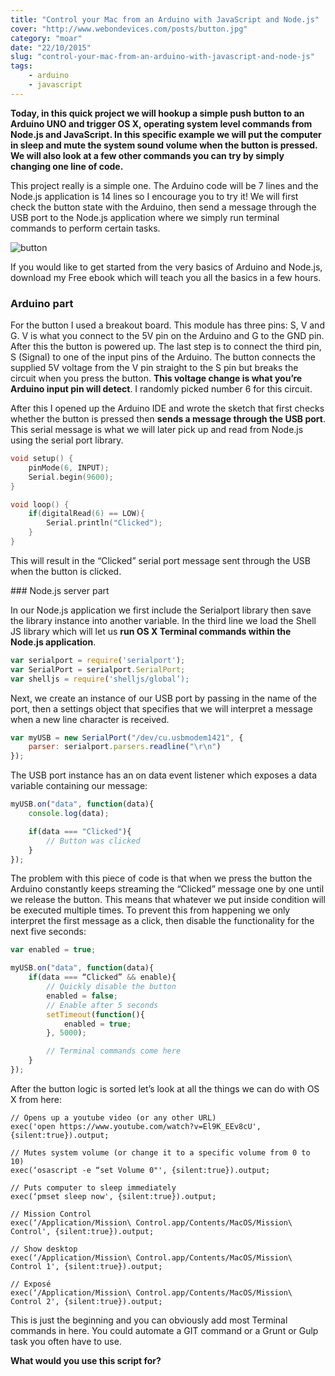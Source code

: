 ```yaml
---
title: "Control your Mac from an Arduino with JavaScript and Node.js"
cover: "http://www.webondevices.com/posts/button.jpg"
category: "moar"
date: "22/10/2015"
slug: "control-your-mac-from-an-arduino-with-javascript-and-node-js"
tags:
    - arduino
    - javascript
---
```


**Today, in this quick project we will hookup a simple push button to an Arduino UNO and trigger OS X, operating system level commands from Node.js and JavaScript. In this specific example we will put the computer in sleep and mute the system sound volume when the button is pressed. We will also look at a few other commands you can try by simply changing one line of code.**

This project really is a simple one. The Arduino code will be 7 lines and the Node.js application is 14 lines so I encourage you to try it! We will first check the button state with the Arduino, then send a message through the USB port to the Node.js application where we simply run terminal commands to perform certain tasks.

![button](http://www.webondevices.com/posts/button.jpg)

If you would like to get started from the very basics of Arduino and Node.js, download my Free ebook which will teach you all the basics in a few hours.

### Arduino part

For the button I used a breakout board. This module has three pins: S, V and G. V is what you connect to the 5V pin on the Arduino and G to the GND pin. After this the button is powered up. The last step is to connect the third pin, S (Signal) to one of the input pins of the Arduino. The button connects the supplied 5V voltage from the V pin straight to the S pin but breaks the circuit when you press the button. **This voltage change is what you’re Arduino input pin will detect**. I randomly picked number 6 for this circuit.

After this I opened up the Arduino IDE and wrote the sketch that first checks whether the button is pressed then **sends a message through the USB port**. This serial message is what we will later pick up and read from Node.js using the serial port library.

``` c
void setup() {
    pinMode(6, INPUT);
    Serial.begin(9600);
}

void loop() {
    if(digitalRead(6) == LOW){
        Serial.println("Clicked");
    }
}
```

This will result in the “Clicked” serial port message sent through the USB when the button is clicked.

### Node.js server part

In our Node.js application we first include the Serialport library then save the library instance into another variable. In the third line we load the Shell JS library which will let us **run OS X Terminal commands within the Node.js application**.

``` javascript
var serialport = require('serialport');
var SerialPort = serialport.SerialPort;
var shelljs = require('shelljs/global’);
```

Next, we create an instance of our USB port by passing in the name of the port, then a settings object that specifies that we will interpret a message when a new line character is received.

``` javascript
var myUSB = new SerialPort("/dev/cu.usbmodem1421", {
    parser: serialport.parsers.readline("\r\n")
});
```

The USB port instance has an on data event listener which exposes a data variable containing our message:

``` javascript
myUSB.on("data", function(data){
    console.log(data);

    if(data === "Clicked"){
        // Button was clicked
    }
});
```

The problem with this piece of code is that when we press the button the Arduino constantly keeps streaming the “Clicked” message one by one until we release the button. This means that whatever we put inside condition will be executed multiple times. To prevent this from happening we only interpret the first message as a click, then disable the functionality for the next five seconds:

``` javascript
var enabled = true;

myUSB.on("data", function(data){
    if(data === “Clicked” && enable){
        // Quickly disable the button
        enabled = false;
        // Enable after 5 seconds
        setTimeout(function(){
            enabled = true;
        }, 5000);

        // Terminal commands come here
    }
});
```

After the button logic is sorted let’s look at all the things we can do with OS X from here:

```
// Opens up a youtube video (or any other URL)
exec('open https://www.youtube.com/watch?v=El9K_EEv8cU', {silent:true}).output;

// Mutes system volume (or change it to a specific volume from 0 to 10)
exec(‘osascript -e “set Volume 0"', {silent:true}).output;

// Puts computer to sleep immediately
exec(‘pmset sleep now', {silent:true}).output;

// Mission Control
exec(‘/Application/Mission\ Control.app/Contents/MacOS/Mission\ Control', {silent:true}).output;

// Show desktop
exec(‘/Application/Mission\ Control.app/Contents/MacOS/Mission\ Control 1', {silent:true}).output;

// Exposé
exec(‘/Application/Mission\ Control.app/Contents/MacOS/Mission\ Control 2', {silent:true}).output;
```

This is just the beginning and you can obviously add most Terminal commands in here. You could automate a GIT command or a Grunt or Gulp task you often have to use.

**What would you use this script for?**